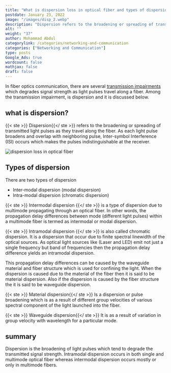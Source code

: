 ```yaml
---
title: "What is dispersion loss in optical fiber and types of dispersion loss?"
postdate: January 23, 2022
image: "/images/disp_2.webp"
description: "Dispersion refers to the broadening or spreading of transmitted light pulses as they travel along the fiber. The two types of dispersion loss are intramodal (chromatic dispersion) and intermodal (modal dispersion)."
alt: ""
weight: "37"
author: Mohammad Abdul
categorylink: /categories/networking-and-communication
categories: ["Networking and Communication"]
type: posts
Google_Ads: true
wordcount: false
mathjax: false
draft: false
---
```


In fiber optics communication, there are several <a class="links-to-article" href="/networking/what-are-the-different-causes-of-transmission-impairments/">transmission impairments</a> which degrades signal strength as light pulses travel along a fiber. Among the transmission impairment, is dispersion and it is discussed below.

## what is dispersion?

{{< ste >}} Dispersion{{</ ste >}} refers to the broadening or spreading of transmitted light pulses as they travel along the fiber. As each light pulse broadens and overlap with neighboring pulse, Inter-symbol Interference (ISI) occurs which makes the pulses indistinguishable at the receiver.

<img loading="lazy" src="/images/disp_2.webp" alt="dispersion loss in optical fiber">

## Types of dispersion

There are two types of dispersion

<ul class="ul-in-post">
<li>Inter-modal dispersion (modal dispersion)</li>
<li>Intra-modal dispersion (chromatic dispersion)</li>
</ul>

{{< ste >}} Intermodal dispersion {{</ ste >}} is a type of dispersion due to multimode propagating through an optical fiber. In other words, the propagation delay differences between mode (different light pulses) within a multimode fiber is termed as intermodal or modal dispersion.

{{< ste >}} Intramodal dispersion {{</ ste >}} is also called chromatic dispersion. It is a dispersion that occur due to finite spectral linewidth of the optical sources. As optical light sources like (Laser and LED) emit not just a single frequency but band of frequencies then the propagation delay difference yields an intramodal dispersion.

This propagation delay differences can be caused by the waveguide material and fiber structure which is used for confining the light.
When the dispersion is caused due to the material of the fiber then it is said to be material dispersion. Also if the dispersion is caused by the fiber structure the it is said to be waveguide dispersion.

{{< ste >}} Material dispersion{{</ ste >}}
Is a dispersion or pulse broadening which is as a result of different group velocities of various spectral component of the light launched into the fiber.

{{< ste >}} Waveguide dispersion{{</ ste >}}
It is as a result of variation in group velocity with wavelength for a particular mode.

## summary

Dispersion is the broadening of light pulses which tend to degrade the transmitted signal strength.
Intramodal dispersion occurs in both single and multimode optical fiber whereas intermodal dispersion occurs mostly or only in multimode fibers.
